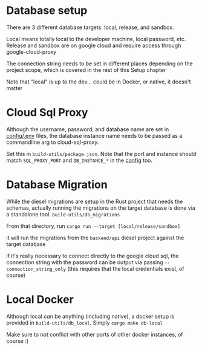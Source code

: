 # Database setup

There are 3 different database targets: local, release, and sandbox.

Local means totally local to the developer machine, local password, etc. 
Release and sandbox are on google cloud and require access through google-cloud-proxy

The connection string needs to be set in different places depending on the project scope, which is covered in the rest of this Setup chapter

Note that "local" is up to the dev... could be in Docker, or native, it doesn't matter

# Cloud Sql Proxy

Although the username, password, and database name are set in [config/.env](../config/config.md) files, the database instance name needs to be passed as a commandline arg to cloud-sql-proxy.

Set this in `build-utils/package.json`. Note that the port and instance should match `SQL_PROXY_PORT` and `DB_INSTANCE_*` in the [config](../config/config.md) too. 

# Database Migration

While the diesel migrations are setup in the Rust project that needs the schemas, actually running the migrations on the target database is done via a standalone tool: `build-utils/db_migrations`

From that directory, run `cargo run --target [local/release/sandbox]`

it will run the migrations from the `backend/api` diesel project against the target database

if it's really necessary to connect directly to the google cloud sql, the connection string with the password can be output via passing `--connection_string_only` (this requires that the local credentials exist, of course)

# Local Docker

Although local _can_ be anything (including native), a docker setup is provided in `build-utils/db_local`. Simply `cargo make db-local`

Make sure to not conflict with other ports of other docker instances, of course :)

